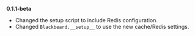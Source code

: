 **0.1.1-beta**
- Changed the setup script to include Redis configuration.
- Changed `Blackbeard.__setup__` to use the new cache/Redis settings.
